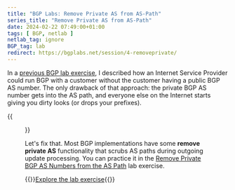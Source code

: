 ```yaml
---
title: "BGP Labs: Remove Private AS from AS-Path"
series_title: "Remove Private AS from AS-Path"
date: 2024-02-22 07:49:00+01:00
tags: [ BGP, netlab ]
netlab_tag: ignore
BGP_tag: lab
redirect: https://bgplabs.net/session/4-removeprivate/
---
```

In a [previous BGP lab exercise](https://bgplabs.net/session/3-localas/), I described how an Internet Service Provider could run BGP with a customer without the customer having a public BGP AS number. The only drawback of that approach: the private BGP AS number gets into the AS path, and everyone else on the Internet starts giving you dirty looks (or drops your prefixes). 

{{<figure src="https://bgplabs.net/session/topology-removeprivate.png">}}

Let's fix that. Most BGP implementations have some **remove private AS** functionality that scrubs AS paths during outgoing update processing. You can practice it in the [Remove Private BGP AS Numbers from the AS Path](https://bgplabs.net/session/4-removeprivate/) lab exercise.

{{<jump>}}[Explore the lab exercise](https://bgplabs.net/session/4-removeprivate/){{</jump>}}
